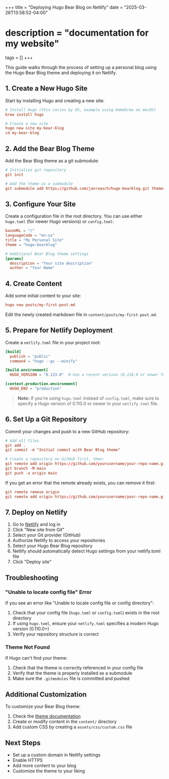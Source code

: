 +++
title = "Deploying Hugo Bear Blog on Netlify"
date = "2025-03-26T13:58:52-04:00"
# description = "documentation for my website"

tags = []
+++

This guide walks through the process of setting up a personal blog using the Hugo Bear Blog theme and deploying it on Netlify.

## 1. Create a New Hugo Site

Start by installing Hugo and creating a new site:

```toml
# Install Hugo (this varies by OS, example using Homebrew on macOS)
brew install hugo

# Create a new site
hugo new site my-bear-blog
cd my-bear-blog
```

## 2. Add the Bear Blog Theme

Add the Bear Blog theme as a git submodule:

```toml
# Initialize git repository
git init

# Add the theme as a submodule
git submodule add https://github.com/janraasch/hugo-bearblog.git themes/hugo-bearblog
```

## 3. Configure Your Site

Create a configuration file in the root directory. You can use either `hugo.toml` (for newer Hugo versions) or `config.toml`:

```toml
baseURL = "/"
languageCode = "en-us"
title = "My Personal Site"
theme = "hugo-bearblog"

# Additional Bear Blog theme settings
[params]
  description = "Your site description"
  author = "Your Name"
```

## 4. Create Content

Add some initial content to your site:

```toml
hugo new posts/my-first-post.md
```

Edit the newly created markdown file in `content/posts/my-first-post.md`.

## 5. Prepare for Netlify Deployment

Create a `netlify.toml` file in your project root:

```toml
[build]
  publish = "public"
  command = "hugo --gc --minify"

[build.environment]
  HUGO_VERSION = "0.123.0"  # Use a recent version (0.110.0 or newer for hugo.toml support)

[context.production.environment]
  HUGO_ENV = "production"
```

> **Note:** If you're using `hugo.toml` instead of `config.toml`, make sure to specify a Hugo version of 0.110.0 or newer in your `netlify.toml` file.

## 6. Set Up a Git Repository

Commit your changes and push to a new GitHub repository:

```toml
# Add all files
git add .
git commit -m "Initial commit with Bear Blog theme"

# Create a repository on GitHub first, then:
git remote add origin https://github.com/yourusername/your-repo-name.git
git branch -M main
git push -u origin main
```

If you get an error that the remote already exists, you can remove it first:

```toml
git remote remove origin
git remote add origin https://github.com/yourusername/your-repo-name.git
```

## 7. Deploy on Netlify

1. Go to [Netlify](https://app.netlify.com/) and log in
2. Click "New site from Git"
3. Select your Git provider (GitHub)
4. Authorize Netlify to access your repositories
5. Select your Hugo Bear Blog repository
6. Netlify should automatically detect Hugo settings from your netlify.toml file
7. Click "Deploy site"

## Troubleshooting

### "Unable to locate config file" Error

If you see an error like "Unable to locate config file or config directory":

1. Check that your config file (`hugo.toml` or `config.toml`) exists in the root directory
2. If using `hugo.toml`, ensure your `netlify.toml` specifies a modern Hugo version (0.110.0+)
3. Verify your repository structure is correct

### Theme Not Found

If Hugo can't find your theme:

1. Check that the theme is correctly referenced in your config file
2. Verify that the theme is properly installed as a submodule
3. Make sure the `.gitmodules` file is committed and pushed

## Additional Customization

To customize your Bear Blog theme:

1. Check the [theme documentation](https://github.com/janraasch/hugo-bearblog)
2. Create or modify content in the `content/` directory
3. Add custom CSS by creating a `assets/css/custom.css` file

## Next Steps

- Set up a custom domain in Netlify settings
- Enable HTTPS
- Add more content to your blog
- Customize the theme to your liking

